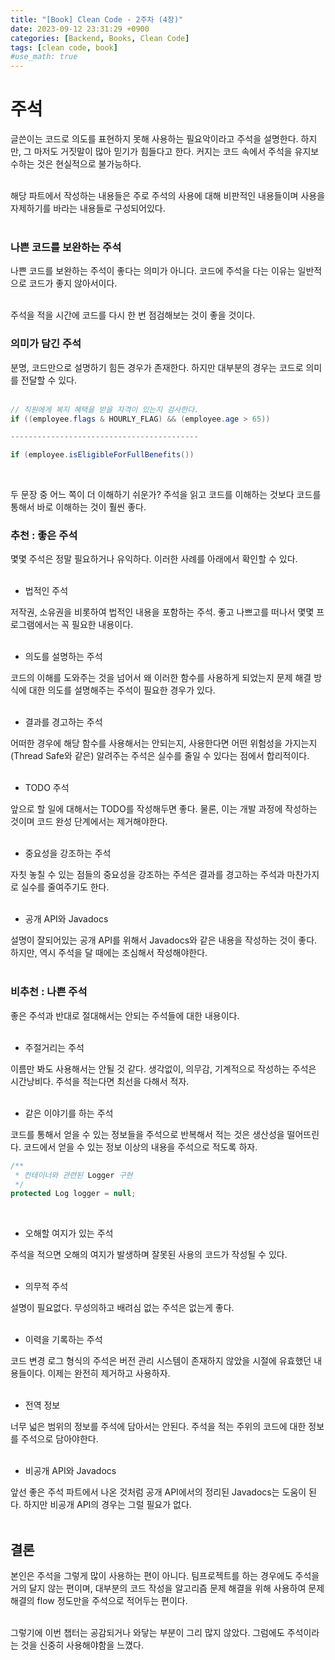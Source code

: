 ```yaml
---
title: "[Book] Clean Code - 2주차 (4장)"
date: 2023-09-12 23:31:29 +0900
categories: [Backend, Books, Clean Code]
tags: [clean code, book]
#use_math: true
---
```

# 주석

글쓴이는 코드로 의도를 표현하지 못해 사용하는 필요악이라고 주석을 설명한다. 하지만, 그 마저도 거짓말이 많아 믿기가 힘들다고 한다. 커지는 코드 속에서 주석을 유지보수하는 것은 현실적으로 불가능하다.  
<br>

해당 파트에서 작성하는 내용들은 주로 주석의 사용에 대해 비판적인 내용들이며 사용을 자제하기를 바라는 내용들로 구성되어있다.  
<br>

### 나쁜 코드를 보완하는 주석

나쁜 코드를 보완하는 주석이 좋다는 의미가 아니다. 코드에 주석을 다는 이유는 일반적으로 코드가 좋지 않아서이다.  
<br>

주석을 적을 시간에 코드를 다시 한 번 점검해보는 것이 좋을 것이다.


### 의미가 담긴 주석

분명, 코드만으로 설명하기 힘든 경우가 존재한다. 하지만 대부분의 경우는 코드로 의미를 전달할 수 있다.  
<br>

```java
// 직원에게 복지 혜택을 받을 자격이 있는지 검사한다.
if ((employee.flags & HOURLY_FLAG) && (employee.age > 65))

------------------------------------------

if (employee.isEligibleForFullBenefits())
```  
<br>

두 문장 중 어느 쪽이 더 이해하기 쉬운가? 주석을 읽고 코드를 이해하는 것보다 코드를 통해서 바로 이해하는 것이 훨씬 좋다.

### 추천 : 좋은 주석

몇몇 주석은 정말 필요하거나 유익하다. 이러한 사례를 아래에서 확인할 수 있다.  
<br>

+ 법적인 주석

저작권, 소유권을 비롯하여 법적인 내용을 포함하는 주석. 좋고 나쁘고를 떠나서 몇몇 프로그램에서는 꼭 필요한 내용이다.  
<br>

+ 의도를 설명하는 주석

코드의 이해를 도와주는 것을 넘어서 왜 이러한 함수를 사용하게 되었는지 문제 해결 방식에 대한 의도를 설명해주는 주석이 필요한 경우가 있다.  
<br>

+ 결과를 경고하는 주석

어떠한 경우에 해당 함수를 사용해서는 안되는지, 사용한다면 어떤 위험성을 가지는지(Thread Safe와 같은) 알려주는 주석은 실수를 줄일 수 있다는 점에서 합리적이다.  
<br>

+ TODO 주석

앞으로 할 일에 대해서는 TODO를 작성해두면 좋다. 물론, 이는 개발 과정에 작성하는 것이며 코드 완성 단계에서는 제거해야한다.  
<br>

+ 중요성을 강조하는 주석

자칫 놓칠 수 있는 점들의 중요성을 강조하는 주석은 결과를 경고하는 주석과 마찬가지로 실수를 줄여주기도 한다.  
<br>

+ 공개 API와 Javadocs

설명이 잘되어있는 공개 API를 위해서 Javadocs와 같은 내용을 작성하는 것이 좋다. 하지만, 역시 주석을 달 때에는 조심해서 작성해야한다.  
<br>

### 비추천 : 나쁜 주석

좋은 주석과 반대로 절대해서는 안되는 주석들에 대한 내용이다.  
<br>

+ 주절거리는 주석

이름만 봐도 사용해서는 안될 것 같다. 생각없이, 의무감, 기계적으로 작성하는 주석은 시간낭비다. 주석을 적는다면 최선을 다해서 적자.  
<br>

+ 같은 이야기를 하는 주석

코드를 통해서 얻을 수 있는 정보들을 주석으로 반복해서 적는 것은 생산성을 떨어뜨린다. 코드에서 얻을 수 있는 정보 이상의 내용을 주석으로 적도록 하자.

```java
/**
 * 컨테이너와 관련된 Logger 구현
 */
protected Log logger = null;
```  
<br>

+ 오해할 여지가 있는 주석

주석을 적으면 오해의 여지가 발생하며 잘못된 사용의 코드가 작성될 수 있다.  
<br>

+ 의무적 주석

설명이 필요없다. 무성의하고 배려심 없는 주석은 없는게 좋다.  
<br>

+ 이력을 기록하는 주석

코드 변경 로그 형식의 주석은 버전 관리 시스템이 존재하지 않았을 시절에 유효했던 내용들이다. 이제는 완전히 제거하고 사용하자.  
<br>

+ 전역 정보

너무 넓은 범위의 정보를 주석에 담아서는 안된다. 주석을 적는 주위의 코드에 대한 정보를 주석으로 담아야한다.  
<br>

+ 비공개 API와 Javadocs

앞선 좋은 주석 파트에서 나온 것처럼 공개 API에서의 정리된 Javadocs는 도움이 된다. 하지만 비공개 API의 경우는 그럴 필요가 없다.  
<br>

## 결론

본인은 주석을 그렇게 많이 사용하는 편이 아니다. 팀프로젝트를 하는 경우에도 주석을 거의 달지 않는 편이며, 대부분의 코드 작성을 알고리즘 문제 해결을 위해 사용하여 문제 해결의 flow 정도만을 주석으로 적어두는 편이다.  
<br>

그렇기에 이번 챕터는 공감되거나 와닿는 부분이 그리 많지 않았다. 그럼에도 주석이라는 것을 신중히 사용해야함을 느꼈다.